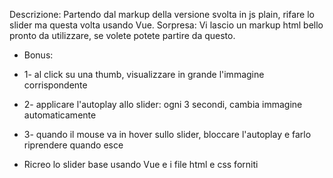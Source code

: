 Descrizione:
Partendo dal markup della versione svolta in js plain, rifare lo slider ma questa volta usando Vue.
Sorpresa: Vi lascio un markup html bello pronto da utilizzare, se volete potete partire da questo.

- Bonus:
- 1- al click su una thumb, visualizzare in grande l'immagine corrispondente

- 2- applicare l'autoplay allo slider: ogni 3 secondi, cambia immagine automaticamente

- 3- quando il mouse va in hover sullo slider, bloccare l'autoplay e farlo riprendere quando esce


- Ricreo lo slider base usando Vue e i file html e css forniti
